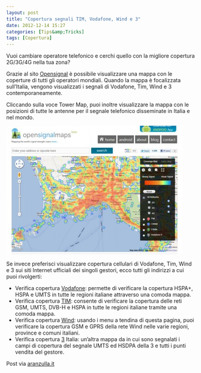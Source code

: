 ```yaml
---
layout: post
title: "Copertura segnali TIM, Vodafone, Wind e 3"
date: 2012-12-14 15:27
categories: [Tips&amp;Tricks]
tags: [Copertura]
---
```

Vuoi cambiare operatore telefonico e cerchi quello con la migliore copertura 2G/3G/4G nella tua zona?

Grazie al sito [Opensignal](http://opensignal.com/) è possibile visualizzare una mappa con le coperture di tutti gli operatori mondiali. Quando la mappa è focalizzata sull’Italia, vengono visualizzati i segnali di Vodafone, Tim, Wind e 3 contemporaneamente.

Cliccando sulla voce Tower Map, puoi inoltre visualizzare la mappa con le posizioni di tutte le antenne per il segnale telefonico disseminate in Italia e nel mondo.

[![](/assets/2012/12/cell14-470x342.jpg "cell14")](/assets/2012/12/cell14.jpg)

Se invece preferisci visualizzare copertura cellulari di Vodafone, Tim, Wind e 3 sui siti Internet ufficiali dei singoli gestori, ecco tutti gli indirizzi a cui puoi rivolgerti:

*   Verifica copertura [Vodafone](http://mynetwork.vodafone.it/copertura.html): permette di verificare la copertura HSPA+, HSPA e UMTS in tutte le regioni italiane attraverso una comoda mappa.
*   Verifica copertura [TIM](http://www.tim.it/coperturaumts/c/italia/selezionaprovincia.do): consente di verificare la copertura delle reti GSM, UMTS, DVB-H e HSPA in tutte le regioni italiane tramite una comoda mappa.
*   Verifica copertura [Wind](http://www.wind.it/it/servizi/scheda389.phtml?sez=Privati): usando i menu a tendina di questa pagina, puoi verificare la copertura GSM e GPRS della rete Wind nelle varie regioni, province e comuni italiani.
*   Verifica copertura [3](http://www.tre.it/assistenza/prodotti-e-servizi/copertura) Italia: un’altra mappa da in cui sono segnalati i campi di copertura del segnale UMTS ed HSDPA della 3 e tutti i punti vendita del gestore.

Post via [aranzulla.it](http://www.aranzulla.it/visualizzare-copertura-cellulari-di-vodafone-tim-wind-e-3-18538.html)
